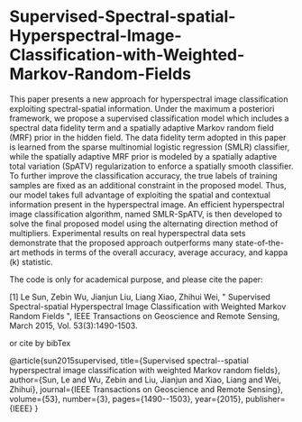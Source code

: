 # Supervised-Spectral-spatial-Hyperspectral-Image-Classification-with-Weighted-Markov-Random-Fields

This paper presents a new approach for hyperspectral image classification exploiting spectral-spatial information. Under the maximum a posteriori framework, we propose a supervised classification model which includes a spectral data fidelity term and a spatially adaptive Markov random field (MRF) prior in the hidden field. The data fidelity term adopted in this paper is learned from the sparse multinomial logistic regression (SMLR) classifier, while the spatially adaptive MRF prior is modeled by a spatially adaptive total variation (SpATV) regularization to enforce a spatially smooth classifier. To further improve the classification accuracy, the true labels of training samples are fixed as an additional constraint in the proposed model. Thus, our model takes full advantage of exploiting the spatial and contextual information present in the hyperspectral image. An efficient hyperspectral image classification algorithm, named SMLR-SpATV, is then developed to solve the final proposed model using the alternating direction method of multipliers. Experimental results on real hyperspectral data sets demonstrate that the proposed approach outperforms many state-of-the-art methods in terms of the overall accuracy, average accuracy, and kappa (k) statistic.

The code is only for academical purpose, and please cite the paper:

[1] Le Sun, Zebin Wu, Jianjun Liu, Liang Xiao, Zhihui Wei, " Supervised Spectral-spatial Hyperspectral Image Classification with Weighted Markov Random Fields ",  IEEE Transactions on Geoscience and Remote Sensing, March 2015, Vol. 53(3):1490-1503. 

or cite by bibTex

@article{sun2015supervised,
  title={Supervised spectral--spatial hyperspectral image classification with weighted Markov random fields},
  author={Sun, Le and Wu, Zebin and Liu, Jianjun and Xiao, Liang and Wei, Zhihui},
  journal={IEEE Transactions on Geoscience and Remote Sensing},
  volume={53},
  number={3},
  pages={1490--1503},
  year={2015},
  publisher={IEEE}
}
